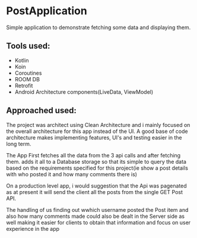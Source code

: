 # PostApplication
Simple application to demonstrate fetching some data and displaying them.

## Tools used:
*  Kotlin
*  Koin
*  Coroutines
*  ROOM DB
*  Retrofit
*  Android Architecture components(LiveData, ViewModel)

## Approached used:
 The project was architect using Clean Architecture and i mainly focused on the overall architecture for this app instead of the UI. A good base of code architecture makes implementing features, UI's and testing easier in the long term.
 
 The App First fetches all the data from the 3 api calls and after fetching them. adds it all to a Database storage so that its simple to query the data based on the requirements specified for this project(ie show a post details with who posted it and how many comments there is)
 
 On a production level app, i would suggestion that the Api was pagenated as at present it will send the client all the posts from the single GET Post API.
 
 The handling of us finding out wwhich username posted the Post item and also how many comments made could also be dealt in the Server side as well making it easier for clients to obtain that information and focus on user experience in the app

